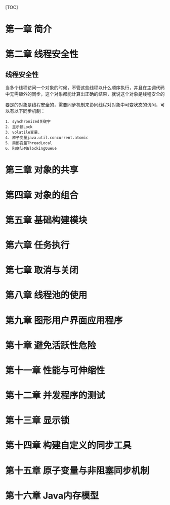 
[TOC]

# 第一章 简介


# 第二章 线程安全性
## 线程安全性
当多个线程访问一个对象的时候，不管这些线程以什么顺序执行，并且在主调代码中无需额外的同步，这个对象都能计算出正确的结果，就说这个对象是线程安全的

要是的对象是线程安全的，需要同步机制来协同线程对对象中可变状态的访问，可以有以下同步机制：
```
1. synchronized关键字
2. 显示锁Lock
3. volatile变量.
4. 原子变量java.util.concurrent.atomic
5. 局部变量ThreadLocal
6. 阻塞队列BlockingQueue
```

# 第三章 对象的共享


# 第四章 对象的组合



# 第五章 基础构建模块



# 第六章 任务执行


# 第七章 取消与关闭


# 第八章 线程池的使用


# 第九章 图形用户界面应用程序


# 第十章 避免活跃性危险


# 第十一章 性能与可伸缩性



# 第十二章 并发程序的测试


# 第十三章 显示锁


# 第十四章 构建自定义的同步工具


# 第十五章 原子变量与非阻塞同步机制


# 第十六章 Java内存模型

